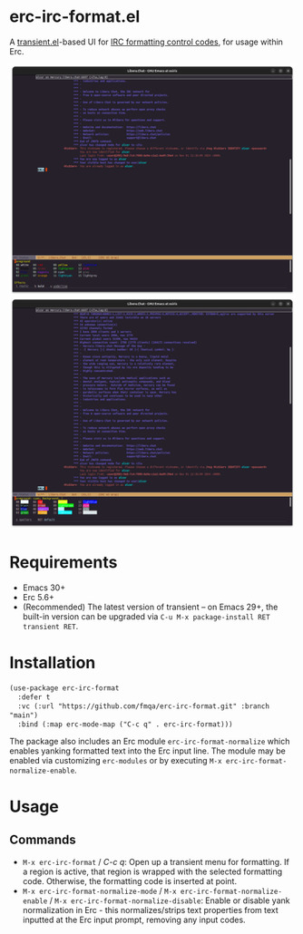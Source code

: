 # erc-irc-format.el

A [transient.el](https://www.gnu.org/software/emacs/manual/html_mono/transient.html)-based UI for [IRC formatting control codes](https://modern.ircdocs.horse/formatting.html), for usage within Erc.

![Foreground selection](.assets/0-fg.png?raw=true "Foreground color selection")
![Background selection](.assets/1-bg.png?raw=true "Background color selection")

# Requirements

* Emacs 30+
* Erc 5.6+
* (Recommended) The latest version of transient – on Emacs 29+, the built-in version can be upgraded via `C-u M-x package-install RET transient RET`.

# Installation

```
(use-package erc-irc-format
  :defer t
  :vc (:url "https://github.com/fmqa/erc-irc-format.git" :branch "main")
  :bind (:map erc-mode-map ("C-c q" . erc-irc-format)))
```

The package also includes an Erc module `erc-irc-format-normalize` which enables yanking formatted text into the Erc input line. The module may be enabled via customizing `erc-modules` or by executing `M-x erc-irc-format-normalize-enable`.

# Usage

## Commands

* `M-x erc-irc-format` / _C-c q_: Open up a transient menu for formatting. If a region is active, that region is wrapped with the selected formatting code. Otherwise, the formatting code is inserted at point.
* `M-x erc-irc-format-normalize-mode` / `M-x erc-irc-format-normalize-enable` / `M-x erc-irc-format-normalize-disable`: Enable or disable yank normalization in Erc - this normalizes/strips text properties from text inputted at the Erc input prompt, removing any input codes.
